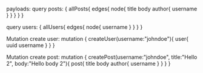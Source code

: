 payloads:
query posts:
{
  allPosts{
    edges{
      node{
        title
        body
        author{
          username
        }
      }
    }
  }
}


query users:
{
  allUsers{
    edges{
      node{
        username
      }
    }
  }
}


Mutation create user:
mutation {
  createUser(username:"johndoe"){
    user{
      uuid
      username
    }
  }
}


Mutation create post:
mutation {
  createPost(username:"johndoe", title:"Hello 2", body:"Hello body 2"){
    post{
      title
      body
      author{
        username
      }
    }
  }
}